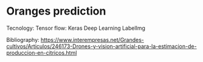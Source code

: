 # Oranges prediction

Tecnology:
Tensor flow:
Keras
Deep Learning
LabelImg


Bibliography:
https://www.interempresas.net/Grandes-cultivos/Articulos/246173-Drones-y-vision-artificial-para-la-estimacion-de-produccion-en-citricos.html
